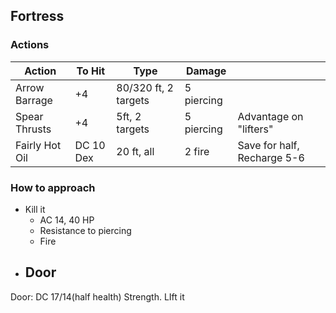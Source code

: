## Fortress

### Actions

| Action         | To Hit    | Type                 | Damage     |                             |
| -------------- | --------- | -------------------- | ---------- | --------------------------- |
| Arrow Barrage  | +4        | 80/320 ft, 2 targets | 5 piercing |                             |
| Spear Thrusts  | +4        | 5ft, 2 targets       | 5 piercing | Advantage on "lifters"      |
| Fairly Hot Oil | DC 10 Dex | 20 ft, all           | 2 fire     | Save for half, Recharge 5-6 |

### How to approach
- Kill it
	- AC 14, 40 HP
	- Resistance to piercing
	- Fire
- Door
	- 
Door: DC 17/14(half health) Strength. 
LIft it